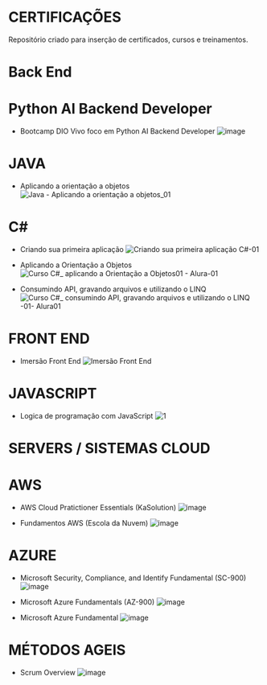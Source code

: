 # CERTIFICAÇÕES
  Repositório criado para inserção de certificados, cursos e treinamentos.

# Back End

  # Python AI Backend Developer
  - Bootcamp DIO Vivo foco em Python AI Backend Developer
    ![image](https://github.com/elimarmcd/certificacoes/assets/157633420/e7ff6387-f37d-4054-ae11-50ecb9cf2d48)

  # JAVA
  - Aplicando a orientação a objetos
    ![Java - Aplicando a orientação a objetos_01](https://github.com/elimarmcd/certificacoes/assets/157633420/28793416-d369-4199-86dd-9e933fb7f680)
 
   # C#
  - Criando sua primeira aplicação
    ![Criando sua primeira aplicação C#-01](https://github.com/elimarmcd/certificacoes/assets/157633420/27e3fd21-5f30-4f5a-af2c-1688e4b01436)

  - Aplicando a Orientação a Objetos
    ![Curso C#_ aplicando a Orientação a Objetos01 - Alura-01](https://github.com/elimarmcd/certificacoes/assets/157633420/94f72c29-1b25-43e7-92e8-672490112253)

  - Consumindo API, gravando arquivos e utilizando o LINQ
    ![Curso C#_ consumindo API, gravando arquivos e utilizando o LINQ -01- Alura01](https://github.com/elimarmcd/certificacoes/assets/157633420/0d79f487-6bc7-4d01-9dd4-01fe6e2ce662)


  # FRONT END
  
  - Imersão Front End
    ![Imersão Front End](https://github.com/elimarmcd/certificacoes/assets/157633420/2cbd0ed5-3231-4072-97a6-75a9e73fd84d)
  
  # JAVASCRIPT
  - Logica de programação com JavaScript
    ![1](https://github.com/elimarmcd/certificacoes/assets/157633420/7cba56f7-65f8-420c-86c4-e921b2752af3)


  # SERVERS / SISTEMAS CLOUD

  # AWS
  
   - AWS Cloud Pratictioner Essentials (KaSolution)
   ![image](https://github.com/elimarmcd/certificacoes/assets/157633420/da14c5c2-d75f-48f7-9bc9-b4de65f00135)

  - Fundamentos AWS (Escola da Nuvem)
    ![image](https://github.com/elimarmcd/certificacoes/assets/157633420/96dae502-ec60-41f4-89c7-b6048f4749e8)
  
  # AZURE
        
  - Microsoft Security, Compliance, and Identify Fundamental (SC-900)
    ![image](https://github.com/elimarmcd/certificacoes/assets/157633420/d3ebe409-4c42-4f01-9368-f247cb9b2c2a)   

  - Microsoft Azure Fundamentals (AZ-900)
    ![image](https://github.com/elimarmcd/certificacoes/assets/157633420/a358aae4-ecc9-4b8e-9fc4-d8b117c8bb1c)

  - Microsoft Azure Fundamental
    ![image](https://github.com/elimarmcd/certificacoes/assets/157633420/0556a289-c702-4596-b15d-7f129cd1e996)

# MÉTODOS AGEIS
  - Scrum Overview
    ![image](https://github.com/elimarmcd/certificacoes/assets/157633420/b0c07e68-b78d-4c14-9f6e-174c947bdf61)


  


  


    



  
